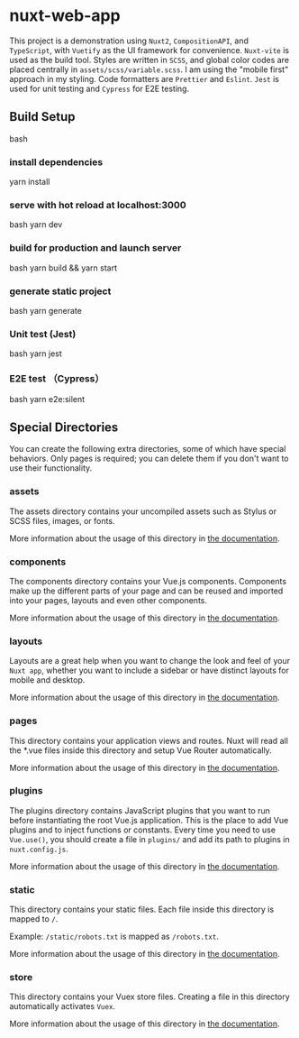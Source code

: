 # nuxt-web-app

This project is a demonstration using `Nuxt2`, `CompositionAPI`, and `TypeScript`, with `Vuetify` as the UI framework for convenience. `Nuxt-vite` is used as the build tool.
Styles are written in `SCSS`, and global color codes are placed centrally in `assets/scss/variable.scss`. I am using the "mobile first" approach in my styling.
Code formatters are `Prettier` and `Eslint`.
`Jest` is used for unit testing and `Cypress` for E2E testing.

## Build Setup

bash

### install dependencies

yarn install

### serve with hot reload at localhost:3000

bash
yarn dev

### build for production and launch server

bash
yarn build && yarn start

### generate static project

bash
yarn generate

### Unit test (Jest)

bash
yarn jest

### E2E test （Cypress）

bash
yarn e2e:silent

## Special Directories

You can create the following extra directories, some of which have special behaviors. Only pages is required; you can delete them if you don't want to use their functionality.

### assets

The assets directory contains your uncompiled assets such as Stylus or SCSS files, images, or fonts.

More information about the usage of this directory in [the documentation](https://nuxtjs.org/docs/2.x/directory-structure/assets).

### components

The components directory contains your Vue.js components. Components make up the different parts of your page and can be reused and imported into your pages, layouts and even other components.

More information about the usage of this directory in [the documentation](https://nuxtjs.org/docs/2.x/directory-structure/components).

### layouts

Layouts are a great help when you want to change the look and feel of your `Nuxt app`, whether you want to include a sidebar or have distinct layouts for mobile and desktop.

More information about the usage of this directory in [the documentation](https://nuxtjs.org/docs/2.x/directory-structure/layouts).

### pages

This directory contains your application views and routes. Nuxt will read all the \*.vue files inside this directory and setup Vue Router automatically.

More information about the usage of this directory in [the documentation](https://nuxtjs.org/docs/2.x/get-started/routing).

### plugins

The plugins directory contains JavaScript plugins that you want to run before instantiating the root Vue.js application. This is the place to add Vue plugins and to inject functions or constants. Every time you need to use `Vue.use()`, you should create a file in `plugins/` and add its path to plugins in `nuxt.config.js`.

More information about the usage of this directory in [the documentation](https://nuxtjs.org/docs/2.x/directory-structure/plugins).

### static

This directory contains your static files. Each file inside this directory is mapped to `/`.

Example: `/static/robots.txt` is mapped as `/robots.txt`.

More information about the usage of this directory in [the documentation](https://nuxtjs.org/docs/2.x/directory-structure/static).

### store

This directory contains your Vuex store files. Creating a file in this directory automatically activates `Vuex`.

More information about the usage of this directory in [the documentation](https://nuxtjs.org/docs/2.x/directory-structure/store).
